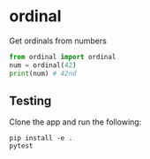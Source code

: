# ordinal

Get ordinals from numbers

```py
from ordinal import ordinal
num = ordinal(42)
print(num) # 42nd
```

## Testing

Clone the app and run the following:

```console
pip install -e .
pytest
```
